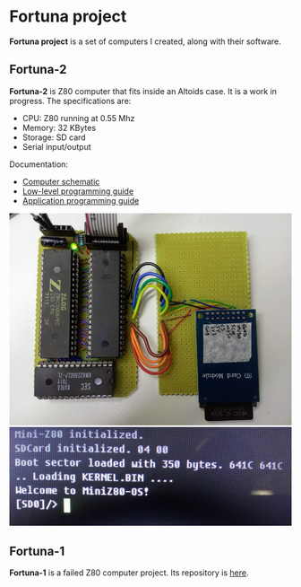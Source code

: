 # Fortuna project

**Fortuna project** is a set of computers I created, along with their software.

## Fortuna-2

**Fortuna-2** is Z80 computer that fits inside an Altoids case.
It is a work in progress.  The specifications are:

* CPU: Z80 running at 0.55 Mhz
* Memory: 32 KBytes
* Storage: SD card
* Serial input/output

Documentation:

* [Computer schematic](https://github.com/andrenho/fortuna/wiki/Fortuna-2:-Schematic)
* [Low-level programming guide](https://github.com/andrenho/fortuna/wiki/Fortuna-2:-Low-level-programming-guide)
* [Application programming guide](https://github.com/andrenho/fortuna/wiki/Fortuna-2:-Application-Programming-Guide)

![Computer](https://raw.githubusercontent.com/andrenho/fortuna/master/fortuna-2/photos/computer.jpg)
![Terminal](https://raw.githubusercontent.com/andrenho/fortuna/master/fortuna-2/photos/terminal.jpg)

## Fortuna-1

**Fortuna-1** is a failed Z80 computer project. Its repository is [here](https://github.com/andrenho/fortuna-1).
